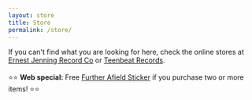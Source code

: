 ```yaml
---
layout: store
title: Store
permalink: /store/
---
```


If you can't find what you are looking for here, check the online stores at
[Ernest Jenning Record Co](https://www.ernestjenning.com/artists/plusminus) or
[Teenbeat Records](https://www.teenbeatrecords.com/artists/plusminus.html).
<br/><br/>
⭐️⭐️ <b>Web special:</b> Free <a href="https://plusmin.us/assets/img/opt/fa-sticker.png">Further Afield Sticker</a> if you purchase two or more items! ⭐️⭐️
